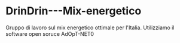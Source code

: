 # DrinDrin---Mix-energetico

Gruppo di lavoro sul mix energetico ottimale per l'Italia. Utilizziamo il software open soruce AdOpT-NET0
